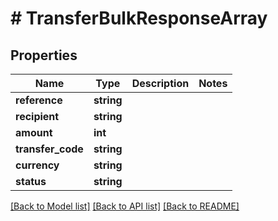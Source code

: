 # # TransferBulkResponseArray

## Properties

Name | Type | Description | Notes
------------ | ------------- | ------------- | -------------
**reference** | **string** |  |
**recipient** | **string** |  |
**amount** | **int** |  |
**transfer_code** | **string** |  |
**currency** | **string** |  |
**status** | **string** |  |

[[Back to Model list]](../../README.md#models) [[Back to API list]](../../README.md#endpoints) [[Back to README]](../../README.md)
